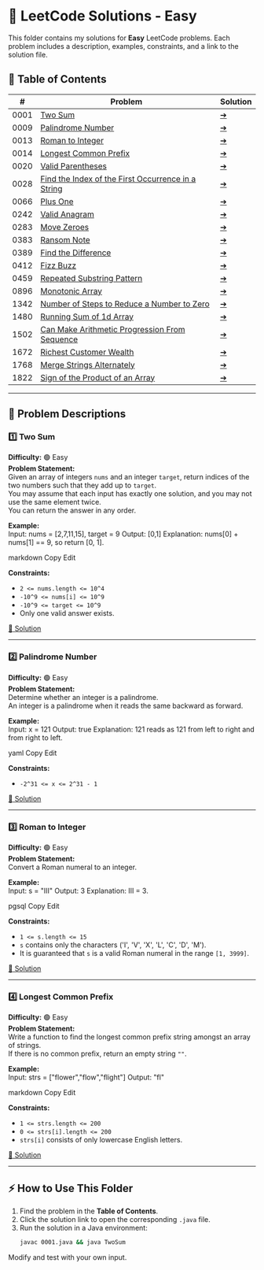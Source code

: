 # 🚀 LeetCode Solutions - Easy

This folder contains my solutions for **Easy** LeetCode problems. Each problem includes a description, examples, constraints, and a link to the solution file.

## 📂 Table of Contents

| # | Problem | Solution |
|---|---------|----------|
| 0001 | [Two Sum](#two-sum)  | [➔](Solutions/0001.java) |
| 0009 | [Palindrome Number](#palindrome-number)  | [➔](Solutions/0009.java) |
| 0013 | [Roman to Integer](#roman-to-integer)  | [➔](Solutions/0013.java) |
| 0014 | [Longest Common Prefix](#longest-common-prefix)  | [➔](Solutions/0014.java) |
| 0020 | [Valid Parentheses](#valid-parentheses)  | [➔](Solutions/0020.java) |
| 0028 | [Find the Index of the First Occurrence in a String](#find-the-index-of-the-first-occurrence-in-a-string)  | [➔](Solutions/0028.java) |
| 0066 | [Plus One](#plus-one)  | [➔](Solutions/0066.java) |
| 0242 | [Valid Anagram](#valid-anagram)  | [➔](Solutions/0242.java) |
| 0283 | [Move Zeroes](#move-zeroes)  | [➔](Solutions/0283.java) |
| 0383 | [Ransom Note](#ransom-note)  | [➔](Solutions/0383.java) |
| 0389 | [Find the Difference](#find-the-difference)  | [➔](Solutions/0389.java) |
| 0412 | [Fizz Buzz](#fizz-buzz)  | [➔](Solutions/0412.java) |
| 0459 | [Repeated Substring Pattern](#repeated-substring-pattern)  | [➔](Solutions/0459.java) |
| 0896 | [Monotonic Array](#monotonic-array)  | [➔](Solutions/0896.java) |
| 1342 | [Number of Steps to Reduce a Number to Zero](#number-of-steps-to-reduce-a-number-to-zero)  | [➔](Solutions/1342.java) |
| 1480 | [Running Sum of 1d Array](#running-sum-of-1d-array)  | [➔](Solutions/1480.java) |
| 1502 | [Can Make Arithmetic Progression From Sequence](#can-make-arithmetic-progression-from-sequence)  | [➔](Solutions/1502.java) |
| 1672 | [Richest Customer Wealth](#richest-customer-wealth)  | [➔](Solutions/1672.java) |
| 1768 | [Merge Strings Alternately](#merge-strings-alternately)  | [➔](Solutions/1768.java) |
| 1822 | [Sign of the Product of an Array](#sign-of-the-product-of-an-array)  | [➔](Solutions/1822.java) |

---

## 📝 Problem Descriptions

### 1️⃣ Two Sum  
**Difficulty:** 🟢 Easy  
**Problem Statement:**  
Given an array of integers `nums` and an integer `target`, return indices of the two numbers such that they add up to `target`.  
You may assume that each input has exactly one solution, and you may not use the same element twice.  
You can return the answer in any order.

**Example:**  
Input: nums = [2,7,11,15], target = 9
Output: [0,1]
Explanation: nums[0] + nums[1] == 9, so return [0, 1].

markdown
Copy
Edit

**Constraints:**  
- `2 <= nums.length <= 10^4`
- `-10^9 <= nums[i] <= 10^9`
- `-10^9 <= target <= 10^9`
- Only one valid answer exists.

[📂 Solution](0001.java)

---

### 2️⃣ Palindrome Number  
**Difficulty:** 🟢 Easy  
**Problem Statement:**  
Determine whether an integer is a palindrome.  
An integer is a palindrome when it reads the same backward as forward.

**Example:**  
Input: x = 121
Output: true
Explanation: 121 reads as 121 from left to right and from right to left.

yaml
Copy
Edit

**Constraints:**  
- `-2^31 <= x <= 2^31 - 1`

[📂 Solution](0009.java)

---

### 3️⃣ Roman to Integer  
**Difficulty:** 🟢 Easy  
**Problem Statement:**  
Convert a Roman numeral to an integer.

**Example:**  
Input: s = "III"
Output: 3
Explanation: III = 3.

pgsql
Copy
Edit

**Constraints:**  
- `1 <= s.length <= 15`
- `s` contains only the characters ('I', 'V', 'X', 'L', 'C', 'D', 'M').
- It is guaranteed that `s` is a valid Roman numeral in the range `[1, 3999]`.

[📂 Solution](0013.java)

---

### 4️⃣ Longest Common Prefix  
**Difficulty:** 🟢 Easy  
**Problem Statement:**  
Write a function to find the longest common prefix string amongst an array of strings.  
If there is no common prefix, return an empty string `""`.

**Example:**  
Input: strs = ["flower","flow","flight"]
Output: "fl"

markdown
Copy
Edit

**Constraints:**  
- `1 <= strs.length <= 200`
- `0 <= strs[i].length <= 200`
- `strs[i]` consists of only lowercase English letters.

[📂 Solution](0014.java)

---

## ⚡ How to Use This Folder

1. Find the problem in the **Table of Contents**.
2. Click the solution link to open the corresponding `.java` file.
3. Run the solution in a Java environment:
   ```sh
   javac 0001.java && java TwoSum
Modify and test with your own input.
